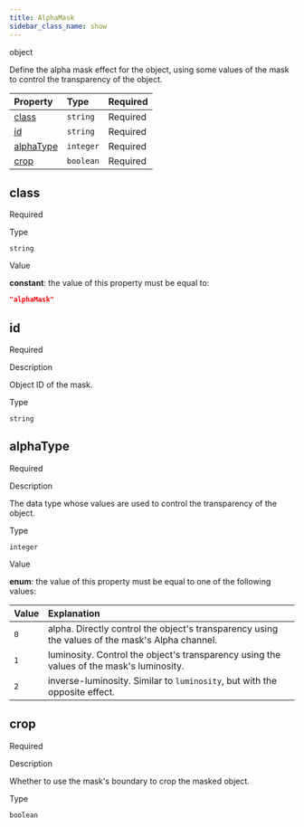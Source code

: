 ```yaml
---
title: AlphaMask
sidebar_class_name: show
---
```


<div className="section-type">

<div className="badge-type">object</div>

</div>

Define the alpha mask effect for the object, using some values of the mask to control the transparency of the object.

<div className="property-preview">

<div className="property-table">

| Property                | Type      | Required                                            |
| :---------------------- | :-------- | :-------------------------------------------------- |
| [class](#class)         | `string`  | <span className="property-required">Required</span> |
| [id](#id)               | `string`  | <span className="property-required">Required</span> |
| [alphaType](#alphatype) | `integer` | <span className="property-required">Required</span> |
| [crop](#crop)           | `boolean` | <span className="property-required">Required</span> |

</div>

</div>

<div className="property">

<div className="property-heading">

## class

<span className="property-required">Required</span>

</div>

<div className="property-item">

Type

`string`

</div>

<div className="property-item">

Value

<div className="value-description">

**constant**: the value of this property must be equal to:

```json
"alphaMask"
```

</div>

</div>

</div>

<div className="property">

<div className="property-heading">

## id

<span className="property-required">Required</span>

</div>

<div className="property-item">

Description

Object ID of the mask.

</div>

<div className="property-item">

Type

`string`

</div>

</div>

<div className="property">

<div className="property-heading">

## alphaType

<span className="property-required">Required</span>

</div>

<div className="property-item">

Description

The data type whose values are used to control the transparency of the object.

</div>

<div className="property-item">

Type

`integer`

</div>

<div className="property-item">

Value

<div className="value-description">

**enum**: the value of this property must be equal to one of the following values:

| Value | Explanation                                                                                                                             |
| :---- | :-------------------------------------------------------------------------------------------------------------------------------------- |
| `0`   | <div className="enum-description">alpha. Directly control the object's transparency using the values of the mask's Alpha channel.</div> |
| `1`   | <div className="enum-description">luminosity. Control the object's transparency using the values of the mask's luminosity.</div>        |
| `2`   | <div className="enum-description">inverse-luminosity. Similar to `luminosity`, but with the opposite effect.</div>                      |

</div>

</div>

</div>

<div className="property">

<div className="property-heading">

## crop

<span className="property-required">Required</span>

</div>

<div className="property-item">

Description

Whether to use the mask's boundary to crop the masked object.

</div>

<div className="property-item">

Type

`boolean`

</div>

</div>

